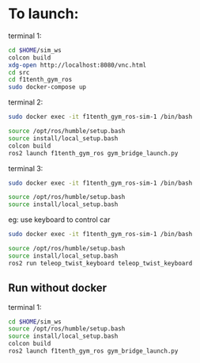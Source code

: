 # To launch:
terminal 1:
```bash
cd $HOME/sim_ws
colcon build
xdg-open http://localhost:8080/vnc.html
cd src
cd f1tenth_gym_ros
sudo docker-compose up
```
terminal 2:
```bash
sudo docker exec -it f1tenth_gym_ros-sim-1 /bin/bash
```
```bash
source /opt/ros/humble/setup.bash
source install/local_setup.bash
colcon build
ros2 launch f1tenth_gym_ros gym_bridge_launch.py
```
terminal 3:
```bash
sudo docker exec -it f1tenth_gym_ros-sim-1 /bin/bash
```
```bash
source /opt/ros/humble/setup.bash
source install/local_setup.bash

```
eg: use keyboard to control car
```bash
sudo docker exec -it f1tenth_gym_ros-sim-1 /bin/bash
```
```bash
source /opt/ros/humble/setup.bash
source install/local_setup.bash
ros2 run teleop_twist_keyboard teleop_twist_keyboard
```
## Run without docker
terminal 1:
```bash
cd $HOME/sim_ws
source /opt/ros/humble/setup.bash
source install/local_setup.bash
colcon build
ros2 launch f1tenth_gym_ros gym_bridge_launch.py
```
